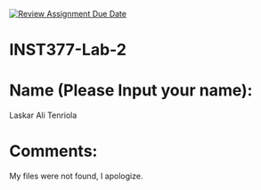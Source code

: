 [![Review Assignment Due Date](https://classroom.github.com/assets/deadline-readme-button-22041afd0340ce965d47ae6ef1cefeee28c7c493a6346c4f15d667ab976d596c.svg)](https://classroom.github.com/a/LHOh9PUe)
# INST377-Lab-2

# Name (Please Input your name): 
Laskar Ali Tenriola

# Comments: 
My files were not found, I apologize.
